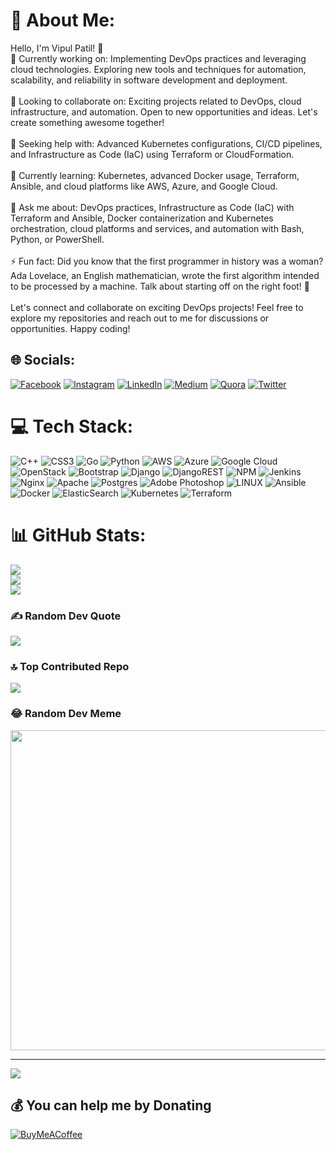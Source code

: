 # 💫 About Me:
Hello, I'm Vipul Patil! 👋<br>🔭 Currently working on: Implementing DevOps practices and leveraging cloud technologies. Exploring new tools and techniques for automation, scalability, and reliability in software development and deployment.<br><br>👯 Looking to collaborate on: Exciting projects related to DevOps, cloud infrastructure, and automation. Open to new opportunities and ideas. Let's create something awesome together!<br><br>🤝 Seeking help with: Advanced Kubernetes configurations, CI/CD pipelines, and Infrastructure as Code (IaC) using Terraform or CloudFormation.<br><br>🌱 Currently learning: Kubernetes, advanced Docker usage, Terraform, Ansible, and cloud platforms like AWS, Azure, and Google Cloud.<br><br>💬 Ask me about: DevOps practices, Infrastructure as Code (IaC) with Terraform and Ansible, Docker containerization and Kubernetes orchestration, cloud platforms and services, and automation with Bash, Python, or PowerShell.<br><br>⚡ Fun fact: Did you know that the first programmer in history was a woman? Ada Lovelace, an English mathematician, wrote the first algorithm intended to be processed by a machine. Talk about starting off on the right foot! 💃<br><br>Let's connect and collaborate on exciting DevOps projects! Feel free to explore my repositories and reach out to me for discussions or opportunities. Happy coding!


## 🌐 Socials:
[![Facebook](https://img.shields.io/badge/Facebook-%231877F2.svg?logo=Facebook&logoColor=white)](https://facebook.com/https://www.facebook.com/vipul.patil.1786/) [![Instagram](https://img.shields.io/badge/Instagram-%23E4405F.svg?logo=Instagram&logoColor=white)](https://instagram.com/https://www.instagram.com/vipulpatil.1/) [![LinkedIn](https://img.shields.io/badge/LinkedIn-%230077B5.svg?logo=linkedin&logoColor=white)](https://linkedin.com/in/https://www.linkedin.com/in/vipulpatil1786) [![Medium](https://img.shields.io/badge/Medium-12100E?logo=medium&logoColor=white)](https://medium.com/@https://medium.com/@vipulpatil1786) [![Quora](https://img.shields.io/badge/Quora-%23B92B27.svg?logo=Quora&logoColor=white)](https://quora.com/profile/https://www.quora.com/profile/Vipul-Patil-264) [![Twitter](https://img.shields.io/badge/Twitter-%231DA1F2.svg?logo=Twitter&logoColor=white)](https://twitter.com/https://twitter.com/thisisvipull) 

# 💻 Tech Stack:
![C++](https://img.shields.io/badge/c++-%2300599C.svg?style=for-the-badge&logo=c%2B%2B&logoColor=white) ![CSS3](https://img.shields.io/badge/css3-%231572B6.svg?style=for-the-badge&logo=css3&logoColor=white) ![Go](https://img.shields.io/badge/go-%2300ADD8.svg?style=for-the-badge&logo=go&logoColor=white) ![Python](https://img.shields.io/badge/python-3670A0?style=for-the-badge&logo=python&logoColor=ffdd54) ![AWS](https://img.shields.io/badge/AWS-%23FF9900.svg?style=for-the-badge&logo=amazon-aws&logoColor=white) ![Azure](https://img.shields.io/badge/azure-%230072C6.svg?style=for-the-badge&logo=azure-devops&logoColor=white) ![Google Cloud](https://img.shields.io/badge/Google%20Cloud-%234285F4.svg?style=for-the-badge&logo=google-cloud&logoColor=white) ![OpenStack](https://img.shields.io/badge/Openstack-%23f01742.svg?style=for-the-badge&logo=openstack&logoColor=white) ![Bootstrap](https://img.shields.io/badge/bootstrap-%23563D7C.svg?style=for-the-badge&logo=bootstrap&logoColor=white) ![Django](https://img.shields.io/badge/django-%23092E20.svg?style=for-the-badge&logo=django&logoColor=white) ![DjangoREST](https://img.shields.io/badge/DJANGO-REST-ff1709?style=for-the-badge&logo=django&logoColor=white&color=ff1709&labelColor=gray) ![NPM](https://img.shields.io/badge/NPM-%23000000.svg?style=for-the-badge&logo=npm&logoColor=white) ![Jenkins](https://img.shields.io/badge/jenkins-%232C5263.svg?style=for-the-badge&logo=jenkins&logoColor=white) ![Nginx](https://img.shields.io/badge/nginx-%23009639.svg?style=for-the-badge&logo=nginx&logoColor=white) ![Apache](https://img.shields.io/badge/apache-%23D42029.svg?style=for-the-badge&logo=apache&logoColor=white) ![Postgres](https://img.shields.io/badge/postgres-%23316192.svg?style=for-the-badge&logo=postgresql&logoColor=white) ![Adobe Photoshop](https://img.shields.io/badge/adobephotoshop-%2331A8FF.svg?style=for-the-badge&logo=adobephotoshop&logoColor=white) ![LINUX](https://img.shields.io/badge/Linux-FCC624?style=for-the-badge&logo=linux&logoColor=black) ![Ansible](https://img.shields.io/badge/ansible-%231A1918.svg?style=for-the-badge&logo=ansible&logoColor=white) ![Docker](https://img.shields.io/badge/docker-%230db7ed.svg?style=for-the-badge&logo=docker&logoColor=white) ![ElasticSearch](https://img.shields.io/badge/-ElasticSearch-005571?style=for-the-badge&logo=elasticsearch) ![Kubernetes](https://img.shields.io/badge/kubernetes-%23326ce5.svg?style=for-the-badge&logo=kubernetes&logoColor=white) ![Terraform](https://img.shields.io/badge/terraform-%235835CC.svg?style=for-the-badge&logo=terraform&logoColor=white)
# 📊 GitHub Stats:
![](https://github-readme-stats.vercel.app/api?username=1VIP1786&theme=great-gatsby&hide_border=false&include_all_commits=false&count_private=false)<br/>
![](https://github-readme-streak-stats.herokuapp.com/?user=1VIP1786&theme=great-gatsby&hide_border=false)<br/>
![](https://github-readme-stats.vercel.app/api/top-langs/?username=1VIP1786&theme=great-gatsby&hide_border=false&include_all_commits=false&count_private=false&layout=compact)

### ✍️ Random Dev Quote
![](https://quotes-github-readme.vercel.app/api?type=vetical&theme=merko)

### 🔝 Top Contributed Repo
![](https://github-contributor-stats.vercel.app/api?username=1VIP1786&limit=5&theme=dark&combine_all_yearly_contributions=true)

### 😂 Random Dev Meme
<img src="https://rm.up.railway.app/" width="512px"/>

---
[![](https://visitcount.itsvg.in/api?id=1VIP1786&icon=5&color=7)](https://visitcount.itsvg.in)

  ## 💰 You can help me by Donating
  [![BuyMeACoffee](https://img.shields.io/badge/Buy%20Me%20a%20Coffee-ffdd00?style=for-the-badge&logo=buy-me-a-coffee&logoColor=black)](https://buymeacoffee.com/vipulpatil) 

  
<!-- Proudly created with GPRM ( https://gprm.itsvg.in ) -->
